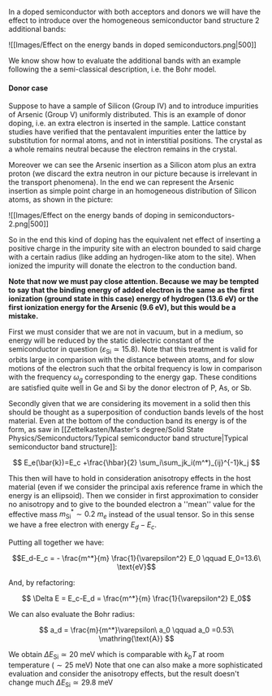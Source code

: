In a doped semiconductor with both acceptors and donors we will have the effect to introduce over the homogeneous semiconductor band structure 2 additional bands:

![[Images/Effect on the energy bands in doped semiconductors.png|500]]

We know show how to evaluate the additional bands with an example following the a semi-classical description, i.e. the Bohr model.

#### Donor case

Suppose to have a sample of Silicon (Group IV) and to introduce impurities of Arsenic (Group V) uniformly distributed. 
This is an example of donor doping, i.e. an extra electron is inserted in the sample.
Lattice constant studies have verified that the pentavalent impurities enter the lattice by substitution for normal atoms, and not in interstitial positions. The crystal as a whole remains neutral because the electron remains in the crystal.

Moreover we can see the Arsenic insertion as a Silicon atom plus an extra proton (we discard the extra neutron in our picture because is irrelevant in the transport phenomena).
In the end we can represent the Arsenic insertion as simple point charge in an homogeneous distribution of Silicon atoms, as shown in the picture:

![[Images/Effect on the energy bands of doping in semiconductors-2.png|500]]

So in the end this kind of doping has the equivalent net effect of inserting a positive charge in the impurity site with an electron bounded to said charge with a certain radius (like adding an hydrogen-like atom to the site). When ionized the impurity will donate the electron to the conduction band.

**Note that now we must pay close attention. Because we may be tempted to say that the binding energy of added electron is the same as the first ionization (ground state in this case) energy of hydrogen (13.6 eV) or the first ionization energy for the Arsenic (9.6 eV), but this would be a mistake.**

First we must consider that we are not in vacuum, but in a medium, so energy will be reduced by the static dielectric constant of the semiconductor in question ($\varepsilon_{\text{Si}}\simeq 15.8$).
Note that this treatment is valid for orbits large in comparison with the distance between atoms, and for slow motions of the electron such that the orbital frequency is low in comparison with the frequency $\omega_g$ corresponding to the energy gap.
These conditions are satisfied quite well in Ge and Si by the donor electron of P, As, or Sb.

Secondly given that we are considering its movement in a solid then this should be thought as a superposition of conduction bands levels of the host material. Even at the bottom of the conduction band its energy is of the form, as saw in [[Zettelkasten/Master's degree/Solid State Physics/Semiconductors/Typical semiconductor band structure|Typical semiconductor band structure]]:

$$ E_e(\bar{k})=E_c +\frac{\hbar}{2} \sum_i\sum_jk_i(m^*)_{ij}^{-1}k_j $$

This then will have to hold in consideration anisotropy effects in the host material (even if we consider the principal axis reference frame in which the energy is an ellipsoid). 
Then we consider in first approximation to consider no anisotropy and to give to the bounded electron a ''mean'' value for the effective mass $m^*_{\text{Si}} \sim 0.2\ m_e$ instead of the usual tensor.
So in this sense we have a free electron with energy $E_d-E_c$.

Putting all together we have:

$$E_d-E_c = -  \frac{m^*}{m} \frac{1}{\varepsilon^2} E_0 \qquad E_0=13.6\ \text{eV}$$

And, by refactoring:

$$ \Delta E = E_c-E_d = \frac{m^*}{m} \frac{1}{\varepsilon^2} E_0$$

We can also evaluate the Bohr radius:

$$ a_d = \frac{m}{m^*}\varepsilon\ a_0 \qquad a_0 =0.53\ \mathring{\text{A}} $$

We obtain $\Delta E_{\text{Si}} \simeq20\ \text{meV}$ which is comparable with $k_bT$ at room temperature $(\sim 25\ \text{meV})$
Note that one can also make a more sophisticated evaluation and consider the anisotropy effects, but the result doesn't change much $\Delta E_{\text{Si}} \simeq 29.8\ \text{meV}$
